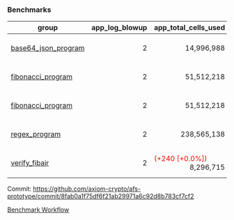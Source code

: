 ### Benchmarks
| group | app_log_blowup | app_total_cells_used | app_total_cycles | app_total_proof_time_ms | leaf_log_blowup | leaf_total_cells_used | leaf_total_cycles | leaf_total_proof_time_ms | instance | alloc |
|---|---|---|---|---|---|---|---|---|---|---|
| [ base64_json_program ](https://github.com/axiom-crypto/afs-prototype/blob/gh-pages/benchmarks/individual/base64_json-2-2-64cpu-linux-arm64-mimalloc.md) | <div style='text-align: right'> 2 </div>  | <div style='text-align: right'> 14,996,988 </div>  | <div style='text-align: right'> 217,352 </div>  | <span style='color: red'>(+6.0 [+0.2%])</span><div style='text-align: right'> 2,495.0 </div>  | <div style='text-align: right'> 2 </div>  | <span style='color: green'>(-210 [-0.0%])</span><div style='text-align: right'> 293,293,936 </div>  | <span style='color: red'>(+42 [+0.0%])</span><div style='text-align: right'> 6,748,434 </div>  | <span style='color: green'>(-770.0 [-2.2%])</span><div style='text-align: right'> 34,483.0 </div>  | 64cpu-linux-arm64 | mimalloc |
| [ fibonacci_program ](https://github.com/axiom-crypto/afs-prototype/blob/gh-pages/benchmarks/individual/fibonacci-2-2-64cpu-linux-arm64-mimalloc.md) | <div style='text-align: right'> 2 </div>  | <div style='text-align: right'> 51,512,218 </div>  | <div style='text-align: right'> 1,500,219 </div>  | <span style='color: green'>(-21.0 [-0.3%])</span><div style='text-align: right'> 6,373.0 </div>  | <div style='text-align: right'> 2 </div>  | <div style='text-align: right'> 143,341,990 </div>  | <div style='text-align: right'> 3,502,996 </div>  | <span style='color: green'>(-160.0 [-0.9%])</span><div style='text-align: right'> 17,727.0 </div>  | 64cpu-linux-arm64 | mimalloc |
| [ fibonacci_program ](https://github.com/axiom-crypto/afs-prototype/blob/gh-pages/benchmarks/individual/fibonacci-2-2-64cpu-linux-x64-jemalloc.md) | <div style='text-align: right'> 2 </div>  | <div style='text-align: right'> 51,512,218 </div>  | <div style='text-align: right'> 1,500,219 </div>  | <span style='color: green'>(-1.0 [-0.0%])</span><div style='text-align: right'> 6,744.0 </div>  | <div style='text-align: right'> 2 </div>  | <span style='color: green'>(-21,160 [-0.0%])</span><div style='text-align: right'> 143,343,320 </div>  | <span style='color: green'>(-1,955 [-0.1%])</span><div style='text-align: right'> 3,503,010 </div>  | <span style='color: red'>(+350.0 [+1.9%])</span><div style='text-align: right'> 18,980.0 </div>  | 64cpu-linux-x64 | jemalloc |
| [ regex_program ](https://github.com/axiom-crypto/afs-prototype/blob/gh-pages/benchmarks/individual/regex-2-2-64cpu-linux-arm64-mimalloc.md) | <div style='text-align: right'> 2 </div>  | <div style='text-align: right'> 238,565,138 </div>  | <div style='text-align: right'> 4,181,072 </div>  | <span style='color: green'>(-5.0 [-0.0%])</span><div style='text-align: right'> 26,827.0 </div>  | <div style='text-align: right'> 2 </div>  | <span style='color: green'>(-48,940 [-0.0%])</span><div style='text-align: right'> 314,542,071 </div>  | <span style='color: green'>(-4,607 [-0.1%])</span><div style='text-align: right'> 7,302,606 </div>  | <span style='color: red'>(+25.0 [+0.1%])</span><div style='text-align: right'> 36,818.0 </div>  | 64cpu-linux-arm64 | mimalloc |
| [ verify_fibair ](https://github.com/axiom-crypto/afs-prototype/blob/gh-pages/benchmarks/individual/verify_fibair-2-2-64cpu-linux-arm64-mimalloc.md) | <div style='text-align: right'> 2 </div>  | <span style='color: red'>(+240 [+0.0%])</span><div style='text-align: right'> 8,296,715 </div>  | <span style='color: red'>(+31 [+0.0%])</span><div style='text-align: right'> 198,644 </div>  | <span style='color: red'>(+7.0 [+0.5%])</span><div style='text-align: right'> 1,442.0 </div>  | <div style='text-align: right'> - </div>  | <div style='text-align: right'> - </div>  | <div style='text-align: right'> - </div>  | <div style='text-align: right'> - </div>  | 64cpu-linux-arm64 | mimalloc |


Commit: https://github.com/axiom-crypto/afs-prototype/commit/8fab0a1f75df6f21ab29971a6c92d8b783cf7cf2

[Benchmark Workflow](https://github.com/axiom-crypto/afs-prototype/actions/runs/12041552914)

